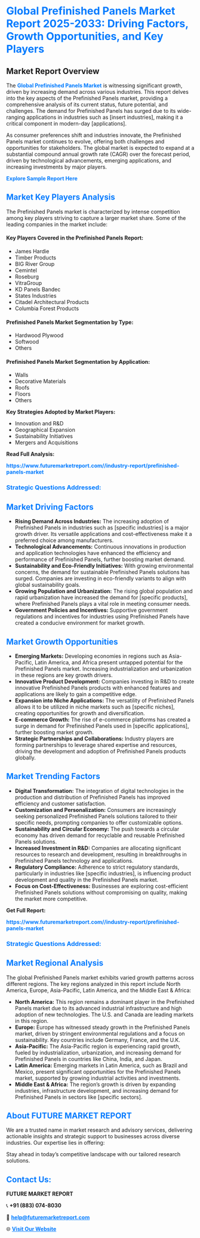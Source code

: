 <h1 style="color: #007BFF;">Global Prefinished Panels Market Report 2025-2033: Driving Factors, Growth Opportunities, and Key Players</h1>

<section id="overview">
<h2>Market Report Overview</h2>
<p>The <a href="https://www.futuremarketreport.com//industry-report/prefinished-panels-market" style="color: #007BFF; text-decoration: none;"><strong>Global Prefinished Panels Market</strong></a> is witnessing significant growth, driven by increasing demand across various industries. This report delves into the key aspects of the Prefinished Panels market, providing a comprehensive analysis of its current status, future potential, and challenges. The demand for Prefinished Panels has surged due to its wide-ranging applications in industries such as [insert industries], making it a critical component in modern-day [applications].</p>
<p>As consumer preferences shift and industries innovate, the Prefinished Panels market continues to evolve, offering both challenges and opportunities for stakeholders. The global market is expected to expand at a substantial compound annual growth rate (CAGR) over the forecast period, driven by technological advancements, emerging applications, and increasing investments by major players.</p>
</section>

<section id="overview">
<p><a href="https://www.futuremarketreport.com//request-sample/reportId=59622" style="color: #007BFF; text-decoration: none;"><strong>Explore Sample Report Here</strong></a></p>
</section>

<section id="key-players">
<h2 style="color: #007BFF;">Market Key Players Analysis</h2>
<p>The Prefinished Panels market is characterized by intense competition among key players striving to capture a larger market share. Some of the leading companies in the market include:</p>
<h4>Key Players Covered in the Prefinished Panels Report:</h4>
<ul><li>James Hardie</li><li>Timber Products</li><li>BIG River Group</li><li>Cemintel</li><li>Roseburg</li><li>VitraGroup</li><li>KD Panels Bandec</li><li>States Industries</li><li>Citadel Architectural Products</li><li>Columbia Forest Products</li></ul>
<h4>Prefinished Panels Market Segmentation by Type:</h4>
<ul><li>Hardwood Plywood</li><li>Softwood</li><li>Others</li></ul>

<h4>Prefinished Panels Market Segmentation by Application:</h4>
<ul><li>Walls</li><li>Decorative Materials</li><li>Roofs</li><li>Floors</li><li>Others</li></ul>
<p><strong>Key Strategies Adopted by Market Players:</strong></p>
<ul>
<li>Innovation and R&D</li>
<li>Geographical Expansion</li>
<li>Sustainability Initiatives</li>
<li>Mergers and Acquisitions</li>
</ul>
</section>

<section>
<p><strong>Read Full Analysis: </strong></p><a href="https://www.futuremarketreport.com//industry-report/prefinished-panels-market" style="color: #007BFF; text-decoration: none;"><strong>https://www.futuremarketreport.com//industry-report/prefinished-panels-market</strong></a>
<h3 style="color: #007BFF;">Strategic Questions Addressed:</h3>
</section>

<section id="driving-factors">
<h2 style="color: #007BFF;">Market Driving Factors</h2>
<ul>
<li><strong>Rising Demand Across Industries:</strong> The increasing adoption of Prefinished Panels in industries such as [specific industries] is a major growth driver. Its versatile applications and cost-effectiveness make it a preferred choice among manufacturers.</li>
<li><strong>Technological Advancements:</strong> Continuous innovations in production and application technologies have enhanced the efficiency and performance of Prefinished Panels, further boosting market demand.</li>
<li><strong>Sustainability and Eco-Friendly Initiatives:</strong> With growing environmental concerns, the demand for sustainable Prefinished Panels solutions has surged. Companies are investing in eco-friendly variants to align with global sustainability goals.</li>
<li><strong>Growing Population and Urbanization:</strong> The rising global population and rapid urbanization have increased the demand for [specific products], where Prefinished Panels plays a vital role in meeting consumer needs.</li>
<li><strong>Government Policies and Incentives:</strong> Supportive government regulations and incentives for industries using Prefinished Panels have created a conducive environment for market growth.</li>
</ul>
</section>

<section id="growth-opportunities">
<h2 style="color: #007BFF;">Market Growth Opportunities</h2>
<ul>
<li><strong>Emerging Markets:</strong> Developing economies in regions such as Asia-Pacific, Latin America, and Africa present untapped potential for the Prefinished Panels market. Increasing industrialization and urbanization in these regions are key growth drivers.</li>
<li><strong>Innovative Product Development:</strong> Companies investing in R&D to create innovative Prefinished Panels products with enhanced features and applications are likely to gain a competitive edge.</li>
<li><strong>Expansion into Niche Applications:</strong> The versatility of Prefinished Panels allows it to be utilized in niche markets such as [specific niches], creating opportunities for growth and diversification.</li>
<li><strong>E-commerce Growth:</strong> The rise of e-commerce platforms has created a surge in demand for Prefinished Panels used in [specific applications], further boosting market growth.</li>
<li><strong>Strategic Partnerships and Collaborations:</strong> Industry players are forming partnerships to leverage shared expertise and resources, driving the development and adoption of Prefinished Panels products globally.</li>
</ul>
</section>

<section id="trending-factors">
<h2 style="color: #007BFF;">Market Trending Factors</h2>
<ul>
<li><strong>Digital Transformation:</strong> The integration of digital technologies in the production and distribution of Prefinished Panels has improved efficiency and customer satisfaction.</li>
<li><strong>Customization and Personalization:</strong> Consumers are increasingly seeking personalized Prefinished Panels solutions tailored to their specific needs, prompting companies to offer customizable options.</li>
<li><strong>Sustainability and Circular Economy:</strong> The push towards a circular economy has driven demand for recyclable and reusable Prefinished Panels solutions.</li>
<li><strong>Increased Investment in R&D:</strong> Companies are allocating significant resources to research and development, resulting in breakthroughs in Prefinished Panels technology and applications.</li>
<li><strong>Regulatory Compliance:</strong> Adherence to strict regulatory standards, particularly in industries like [specific industries], is influencing product development and quality in the Prefinished Panels market.</li>
<li><strong>Focus on Cost-Effectiveness:</strong> Businesses are exploring cost-efficient Prefinished Panels solutions without compromising on quality, making the market more competitive.</li>
</ul>
</section>

<section>
<p><strong>Get Full Report: </strong></p><a href="https://www.futuremarketreport.com//industry-report/prefinished-panels-market" style="color: #007BFF; text-decoration: none;"><strong>https://www.futuremarketreport.com//industry-report/prefinished-panels-market</strong></a>
<h3 style="color: #007BFF;">Strategic Questions Addressed:</h3>
</section>


<section id="regional-analysis">
<h2 style="color: #007BFF;">Market Regional Analysis</h2>
<p>The global Prefinished Panels market exhibits varied growth patterns across different regions. The key regions analyzed in this report include North America, Europe, Asia-Pacific, Latin America, and the Middle East & Africa:</p>
<ul>
<li><strong>North America:</strong> This region remains a dominant player in the Prefinished Panels market due to its advanced industrial infrastructure and high adoption of new technologies. The U.S. and Canada are leading markets in this region.</li>
<li><strong>Europe:</strong> Europe has witnessed steady growth in the Prefinished Panels market, driven by stringent environmental regulations and a focus on sustainability. Key countries include Germany, France, and the U.K.</li>
<li><strong>Asia-Pacific:</strong> The Asia-Pacific region is experiencing rapid growth, fueled by industrialization, urbanization, and increasing demand for Prefinished Panels in countries like China, India, and Japan.</li>
<li><strong>Latin America:</strong> Emerging markets in Latin America, such as Brazil and Mexico, present significant opportunities for the Prefinished Panels market, supported by growing industrial activities and investments.</li>
<li><strong>Middle East & Africa:</strong> The region’s growth is driven by expanding industries, infrastructure development, and increasing demand for Prefinished Panels in sectors like [specific sectors].</li>
</ul>
</section>

<footer>
<h2 style="color: #007BFF;">About FUTURE MARKET REPORT</h2>
<p>We are a trusted name in market research and advisory services, delivering actionable insights and strategic support to businesses across diverse industries. Our expertise lies in offering:</p>

<p>Stay ahead in today’s competitive landscape with our tailored research solutions.</p>

<h2 style="color: #007BFF;">Contact Us:</h2>
<p><strong>FUTURE MARKET REPORT</strong></p>
<p>📞 <strong>+91 (883) 074-8030</strong></p>
<p>📧 <strong><a href="mailto:help@futuremarketreport.com" style="color: #007BFF;">help@futuremarketreport.com</a></strong></p>
<p>🌐 <strong><a href="https://www.futuremarketreport.com/" style="color: #007BFF;">Visit Our Website</a></strong></p>
</footer>